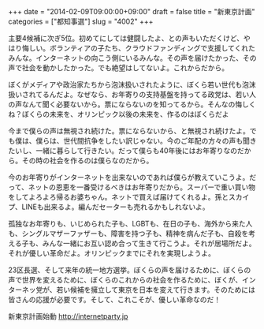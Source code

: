 +++
date = "2014-02-09T09:00:00+09:00"
draft = false
title = "新東京計画"
categories = ["都知事選"]
slug = "4002"
+++

主要4候補に次ぎ5位。初めてにしては健闘したよ、との声もいただくけど、やはり悔しい。ボランティアの子たち、クラウドファンディングで支援してくれたみんな。インターネットの向こう側にいるみんな。その声を届けたかった、その声で社会を動かしたかった。でも絶望はしてないよ。これからだから。

ぼくがメディアや政治家たちから泡沫扱いされたように、ぼくら若い世代も泡沫扱いされてるんだよ。なぜなら、お年寄りの支持基盤を持ってる政党は、若い人の声なんて聞く必要ないから。票にならないのを知ってるから。そんなの悔しくね？ぼくらの未来を、オリンピック以後の未来を、作るのはぼくらだよ

今まで僕らの声は無視され続けた。票にならないから、と無視され続けたよ。でも僕は、僕らは、世代間抗争をしたい訳じゃない。今のご年配の方々の声も聞きたいし、一緒に暮らして行きたい。だって僕らも40年後にはお年寄りなのだから。その時の社会を作るのは僕らなのだから。

今のお年寄りがインターネットを出来ないのであれば僕らが教えていこうよ。だって、ネットの恩恵を一番受けるべきはお年寄りだから。スーパーで重い買い物をしてよろよろ帰るお婆ちゃん。ネットで買えば届けてくれるよ。孫とスカイプ、LINEも出来るよ。編んだセーターも売れるかもしれないよ。

孤独なお年寄りも、いじめられた子も、LGBTも、在日の子も、海外から来た人も、シングルマザーファザーも、障害を持つ子も、精神を病んだ子も、自殺を考える子も、みんな一緒にお互い認め合って生きて行こうよ。それが居場所だよ。それが優しい革命だよ。オリンピックまでにそれを実現しようよ。

23区長選、そして来年の統一地方選挙。ぼくらの声を届けるために、ぼくらの声で世界を変えるために、ぼくらのこれからの社会を作るために、ぼくが、インターネッ党が、若い候補を擁立して東京を日本を変えて行きます。そのためには皆さんの応援が必要です。そして、これこそが、優しい革命なのだ！

新東京計画始動
http://internetparty.jp
